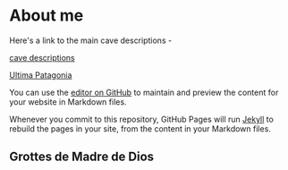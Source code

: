 # About me


Here's a link to the main cave descriptions - 

[cave descriptions](https://tr1813.github.io/ancient-ice-in-austria/html/index.html)

[Ultima Patagonia](https://github.com/tr1813/ultima-patagonia-topo/releases/download/latest/table.html)

You can use the [editor on GitHub](https://github.com/tr1813/tr1813.github.io/edit/main/index.md) to maintain and preview the content for your website in Markdown files.

Whenever you commit to this repository, GitHub Pages will run [Jekyll](https://jekyllrb.com/) to rebuild the pages in your site, from the content in your Markdown files.


<link rel="stylesheet" href="https://unpkg.com/leaflet@1.6.0/dist/leaflet.css"
   integrity="sha512-xwE/Az9zrjBIphAcBb3F6JVqxf46+CDLwfLMHloNu6KEQCAWi6HcDUbeOfBIptF7tcCzusKFjFw2yuvEpDL9wQ=="
   crossorigin=""/> 
     <!-- Make sure you put this AFTER Leaflet's CSS -->
 <script src="https://unpkg.com/leaflet@1.6.0/dist/leaflet.js"
   integrity="sha512-gZwIG9x3wUXg2hdXF6+rVkLF/0Vi9U8D2Ntg4Ga5I5BZpVkVxlJWbSQtXPSiUTtC0TjtGOmxa1AJPuV0CPthew=="
   crossorigin=""></script>
   
<div id= "themap">
<h2>Grottes de Madre de Dios</h2>
<div id="mapid"></div>

<style type="text/css">
   #mapid { height: 340px; }
</style>

</div>
  <script src='https://tr1813.github.io/ancient-ice-in-austria/javascript/map_box.js'  type="text/javascript"></script>  
</div>
